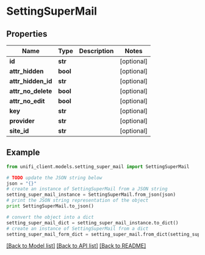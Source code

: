 # SettingSuperMail


## Properties

Name | Type | Description | Notes
------------ | ------------- | ------------- | -------------
**id** | **str** |  | [optional] 
**attr_hidden** | **bool** |  | [optional] 
**attr_hidden_id** | **str** |  | [optional] 
**attr_no_delete** | **bool** |  | [optional] 
**attr_no_edit** | **bool** |  | [optional] 
**key** | **str** |  | [optional] 
**provider** | **str** |  | [optional] 
**site_id** | **str** |  | [optional] 

## Example

```python
from unifi_client.models.setting_super_mail import SettingSuperMail

# TODO update the JSON string below
json = "{}"
# create an instance of SettingSuperMail from a JSON string
setting_super_mail_instance = SettingSuperMail.from_json(json)
# print the JSON string representation of the object
print SettingSuperMail.to_json()

# convert the object into a dict
setting_super_mail_dict = setting_super_mail_instance.to_dict()
# create an instance of SettingSuperMail from a dict
setting_super_mail_form_dict = setting_super_mail.from_dict(setting_super_mail_dict)
```
[[Back to Model list]](../README.md#documentation-for-models) [[Back to API list]](../README.md#documentation-for-api-endpoints) [[Back to README]](../README.md)


